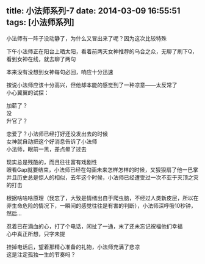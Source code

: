 title: 小法师系列-7
date: 2014-03-09 16:55:51
tags: [小法师系列]
---

小法师有一阵子没动静了，为什么又冒出来了呢？因为这次比较特殊   

下午小法师正在阳台上晒太阳，看着前两天女神推荐的乌合之众，无聊了刷下Q，看到女神在线，就去聊了两句  

本来没有没想到女神每句必回，响应十分迅速  

按说小法师应该十分高兴，但他却本能的感觉到了一种凉意——太反常了  
小心翼翼的试探：  

加薪了？  
没  
升官了？  

恋爱了？小法师已经打好还没发出去的时候  
女神就自动把这个好消息告诉了小法师  
小法师，眼前一黑，差点晕了过去    

现实总是残酷的，而且往往富有戏剧性  
眼看Gap就要结束，小法师已经在勾画未来怎样怎样的时候，又狠狠扇了他一巴掌    
并且历史总是惊人的相似，去年这个时候，小法师已经遭受过一次不亚于灭顶之灾的打击    

根据啥啥啥原理（我忘了，大致是情绪出自于爬虫脑，不经过人类新皮层，所以在非生命危险的情况下，一瞬间的感觉往往是有害的判断），小法师深呼吸10秒钟，然后...

忍着已在滴血的心，打了个电话，闲扯了一通，末了还未忘记祝福他们幸福  
心中真正所想，只字未提  

挂掉电话后，望着那精心准备的礼物，小法师充满了悲凉  
这是注定孤独一生的节奏吗？  